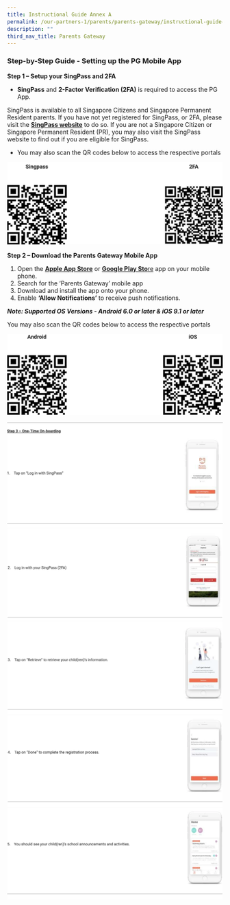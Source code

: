 ```yaml
---
title: Instructional Guide Annex A
permalink: /our-partners-1/parents/parents-gateway/instructional-guide-annex-a/
description: ""
third_nav_title: Parents Gateway
---
```


### Step-by-Step Guide - Setting up the PG Mobile App

**Step 1 – Setup your SingPass and 2FA** 

  

*   **SingPass** and **2-Factor Verification (2FA)** is required to access the PG App. 

SingPass is available to all Singapore Citizens and Singapore Permanent Resident parents. If you have not yet registered for SingPass, or 2FA, please visit the [**SingPass website**](https://www.singpass.gov.sg/spauth/login/loginpage?URL=%2F&TAM_OP=login) to do so. If you are not a Singapore Citizen or Singapore Permanent Resident (PR), you may also visit the SingPass website to find out if you are eligible for SingPass.  

  

*   You may also scan the QR codes below to access the respective portals

![](/images/QR.png)

**Step 2 – Download the Parents Gateway Mobile App**

1.  Open the [**Apple App Store**](https://itunes.apple.com/sg/app/parents-gateway/id1267198708?mt=8) or [**Google Play Sto**re](https://play.google.com/store/apps/details?id=com.moe.pgp&hl=en_SG) app on your mobile phone.
2.  Search for the ‘Parents Gateway’ mobile app
3.  Download and install the app onto your phone.
4.  Enable **‘Allow Notifications’** to receive push notifications.

**_Note: Supported OS Versions - Android 6.0 or later & iOS 9.1 or later_**

You may also scan the QR codes below to access the respective portals

![](/images/QR%201.png)

![](/images/onboarding%201.png)
![](/images/onboarding%202.png)
![](/images/onboarding%203.png)
![](/images/onboarding%204.png)
![](/images/onboarding%205.png)
